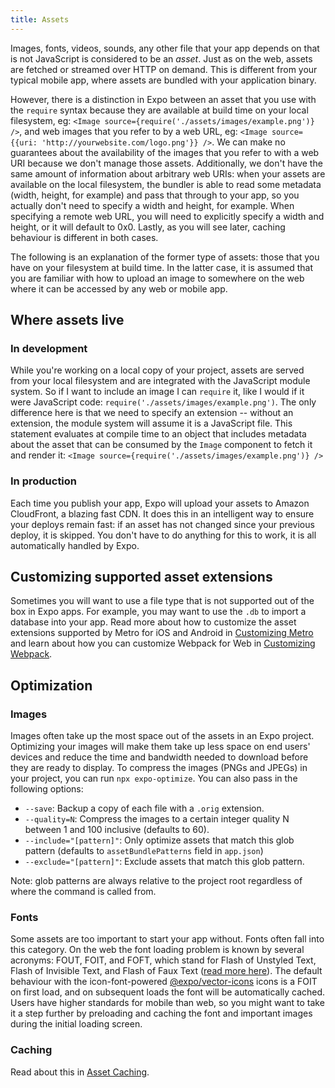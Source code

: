 ```yaml
---
title: Assets
---
```


Images, fonts, videos, sounds, any other file that your app depends on that is not JavaScript is considered to be an _asset_. Just as on the web, assets are fetched or streamed over HTTP on demand. This is different from your typical mobile app, where assets are bundled with your application binary.

However, there is a distinction in Expo between an asset that you use with the `require` syntax because they are available at build time on your local filesystem, eg: `<Image source={require('./assets/images/example.png')} />`, and web images that you refer to by a web URL, eg: `<Image source={{uri: 'http://yourwebsite.com/logo.png'}} />`. We can make no guarantees about the availability of the images that you refer to with a web URI because we don't manage those assets. Additionally, we don't have the same amount of information about arbitrary web URIs: when your assets are available on the local filesystem, the bundler is able to read some metadata (width, height, for example) and pass that through to your app, so you actually don't need to specify a width and height, for example. When specifying a remote web URL, you will need to explicitly specify a width and height, or it will default to 0x0. Lastly, as you will see later, caching behaviour is different in both cases.

The following is an explanation of the former type of assets: those that you have on your filesystem at build time. In the latter case, it is assumed that you are familiar with how to upload an image to somewhere on the web where it can be accessed by any web or mobile app.

## Where assets live

### In development

While you're working on a local copy of your project, assets are served from your local filesystem and are integrated with the JavaScript module system. So if I want to include an image I can `require` it, like I would if it were JavaScript code: `require('./assets/images/example.png')`. The only difference here is that we need to specify an extension -- without an extension, the module system will assume it is a JavaScript file. This statement evaluates at compile time to an object that includes metadata about the asset that can be consumed by the `Image` component to fetch it and render it: `<Image source={require('./assets/images/example.png')} />`

### In production

Each time you publish your app, Expo will upload your assets to Amazon CloudFront, a blazing fast CDN. It does this in an intelligent way to ensure your deploys remain fast: if an asset has not changed since your previous deploy, it is skipped. You don't have to do anything for this to work, it is all automatically handled by Expo.

## Customizing supported asset extensions

Sometimes you will want to use a file type that is not supported out of the box in Expo apps. For example, you may want to use the `.db` to import a database into your app. Read more about how to customize the asset extensions supported by Metro for iOS and Android in [Customizing Metro](../guides/customizing-metro.md) and learn about how you can customize Webpack for Web in [Customizing Webpack](../guides/customizing-webpack.md).

## Optimization

### Images

Images often take up the most space out of the assets in an Expo project. Optimizing your images will make them take up less space on end users' devices and reduce the time and bandwidth needed to download before they are ready to display. To compress the images (PNGs and JPEGs) in your project, you can run `npx expo-optimize`. You can also pass in the following options:

- `--save`: Backup a copy of each file with a `.orig` extension.
- `--quality=N`: Compress the images to a certain integer quality N between 1 and 100 inclusive (defaults to 60).
- `--include="[pattern]"`: Only optimize assets that match this glob pattern (defaults to `assetBundlePatterns` field in `app.json`)
- `--exclude="[pattern]"`: Exclude assets that match this glob pattern.

Note: glob patterns are always relative to the project root regardless of where the command is called from.

### Fonts

Some assets are too important to start your app without. Fonts often fall into this category. On the web the font loading problem is known by several acronyms: FOUT, FOIT, and FOFT, which stand for Flash of Unstyled Text, Flash of Invisible Text, and Flash of Faux Text ([read more here](https://css-tricks.com/fout-foit-foft/)). The default behaviour with the icon-font-powered [@expo/vector-icons](icons.md#icons) icons is a FOIT on first load, and on subsequent loads the font will be automatically cached. Users have higher standards for mobile than web, so you might want to take it a step further by preloading and caching the font and important images during the initial loading screen.

### Caching

Read about this in [Asset Caching](../../guides/preloading-and-caching-assets.md).
